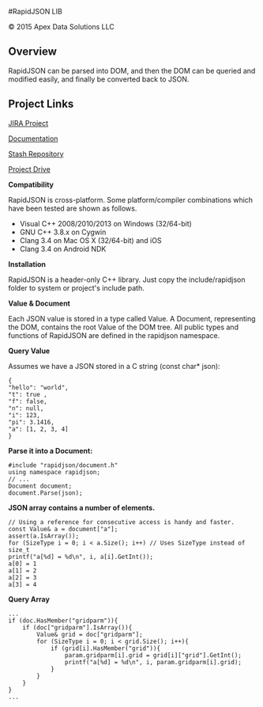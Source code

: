 #RapidJSON LIB

&copy; 2015 Apex Data Solutions LLC 

## Overview

RapidJSON  can be parsed into DOM, and then the DOM can be queried and modified easily, and finally be converted back to JSON. 

## Project Links







[JIRA Project](https://pm.apexdatasolutions.net/browse/IFF/)

[Documentation](https://pd.apexdatasolutions.net/display/IF/InkFlow+Foundation)

[Stash Repository](https://pc.apexdatasolutions.net/projects/IFF/repos/ink2text/browse)

[Project Drive](https://drive.google.com/a/apexdatasolutions.net/folderview?id=0B9YDoBiPGbcGfjdrWnRRclcxd2Y0cGpCTzV1WUFZSFlndldUTjFkR0VZWnFSQm95Wm5jbzA&usp=sharing)

**Compatibility**

RapidJSON is cross-platform. Some platform/compiler combinations which have been tested are shown as follows.


-  Visual C++ 2008/2010/2013 on Windows (32/64-bit)
- GNU C++ 3.8.x on Cygwin
- Clang 3.4 on Mac OS X (32/64-bit) and iOS
- Clang 3.4 on Android NDK

**Installation**

RapidJSON is a header-only C++ library. Just copy the include/rapidjson folder to system or project's include path.

**Value & Document**

Each JSON value is stored in a type called Value. A Document, representing the DOM, contains the root Value of the DOM tree. All public types and functions of RapidJSON are defined in the rapidjson namespace.

**Query Value**

Assumes we have a JSON stored in a C string (const char* json):

    {
    "hello": "world",
    "t": true ,
    "f": false,
    "n": null,
    "i": 123,
    "pi": 3.1416,
    "a": [1, 2, 3, 4]
    }

**Parse it into a Document:**

    #include "rapidjson/document.h"
    using namespace rapidjson;
    // ...
    Document document;
    document.Parse(json);


**JSON array contains a number of elements.**

    // Using a reference for consecutive access is handy and faster.
    const Value& a = document["a"];
    assert(a.IsArray());
    for (SizeType i = 0; i < a.Size(); i++) // Uses SizeType instead of size_t
    printf("a[%d] = %d\n", i, a[i].GetInt());
    a[0] = 1
    a[1] = 2
    a[2] = 3
    a[3] = 4

**Query Array**
	
	...
    if (doc.HasMember("gridparm")){
		if (doc["gridparm"].IsArray()){
			Value& grid = doc["gridparm"];
			for (SizeType i = 0; i < grid.Size(); i++){
				if (grid[i].HasMember("grid")){
					param.gridparm[i].grid = grid[i]["grid"].GetInt();
					printf("a[%d] = %d\n", i, param.gridparm[i].grid);
				}
			}
		}
	}
	...